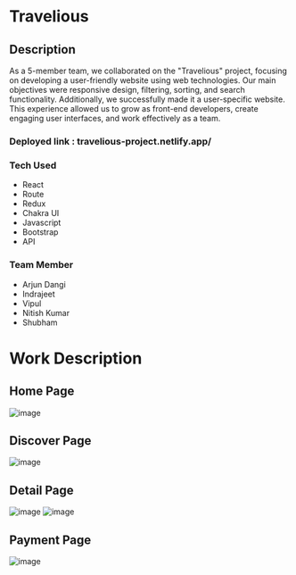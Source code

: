 # Travelious

## Description 
As a 5-member team, we collaborated on the "Travelious" project, focusing on developing a user-friendly  website using web technologies. Our main objectives were responsive design, filtering, sorting, and search functionality. Additionally, we successfully made it a user-specific website. This experience allowed us to grow as front-end developers, create engaging user interfaces, and work effectively as a team.

### Deployed link :  travelious-project.netlify.app/

### Tech Used
- React
- Route
- Redux
- Chakra UI
- Javascript
- Bootstrap
- API
  

### Team Member
- Arjun Dangi
- Indrajeet
- Vipul
- Nitish Kumar
- Shubham

# Work Description

## Home Page
![image](https://github.com/arjundangi01/Travelious/assets/135942012/6ccb9683-1097-4b72-a24b-d2d461a24e1a)


## Discover Page
![image](https://github.com/arjundangi01/Travelious/assets/135942012/59708bfc-798f-4e31-a0f8-560cba58834e)


## Detail Page
![image](https://github.com/arjundangi01/Travelious/assets/135942012/60960650-b16a-427b-8b23-2e6a5576f1dd)
![image](https://github.com/arjundangi01/Travelious/assets/135942012/1bc9399b-9c12-4b0c-9183-c759fd495b37)



## Payment Page
![image](https://github.com/arjundangi01/Travelious/assets/135942012/b0c9a4d4-5cfd-4303-901d-f7de5bca4718)

